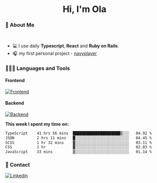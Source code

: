 <h1 align="center">Hi, I'm Ola</h1>

### 💅 About Me

<br/>

- 💻 I use daily **Typescript**, **React** and **Ruby on Rails**.
- 🎧 my first personal project - [navyplayer](https://navyplayer.netlify.app/)

### 👩🏻‍💻 Languages and Tools

#### Frontend

[![Frontend](https://skillicons.dev/icons?i=react,nextjs,ts,js,html,css,scss,tailwind)](https://skillicons.dev)

#### Backend
[![Backend](https://skillicons.dev/icons?i=nodejs,express,nestjs,rails,graphql)](https://skillicons.dev)

**This week I spent my time on:**

<!--START_SECTION:waka-->

```txt
TypeScript    41 hrs 56 mins  █████████████████████▒░░░   84.92 %
JSON          2 hrs 11 mins   █░░░░░░░░░░░░░░░░░░░░░░░░   04.45 %
SCSS          1 hr 32 mins    ▓░░░░░░░░░░░░░░░░░░░░░░░░   03.11 %
CSS           1 hr            ▓░░░░░░░░░░░░░░░░░░░░░░░░   02.03 %
JavaScript    33 mins         ▒░░░░░░░░░░░░░░░░░░░░░░░░   01.14 %
```

<!--END_SECTION:waka-->

### 📨 Contact
  
[![Linkedin](https://skillicons.dev/icons?i=linkedin)](https://linkedin.com/in/aleksandra-kamińska)
